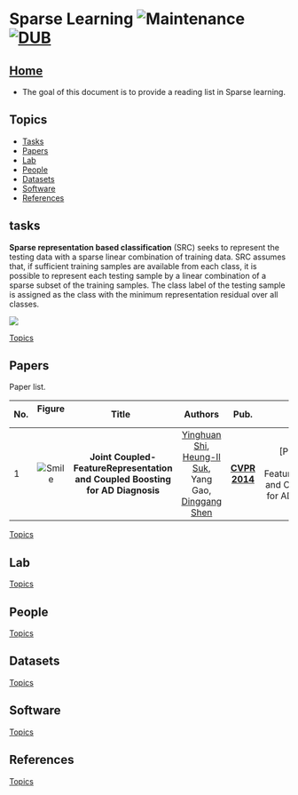 # Sparse Learning ![Maintenance](https://img.shields.io/maintenance/yes/2017.svg) [![DUB](https://img.shields.io/dub/l/vibe-d.svg)](LICENSE)
## [Home](../../README.md)
- The goal of this document is to provide a reading list in Sparse learning.


## Topics
- [Tasks](#tasks)
- [Papers](#papers)
- [Lab](#lab)
- [People](#people)
- [Datasets](#datasets)
- [Software](#software)
- [References](#references) 


## tasks
__Sparse representation based classification__ (SRC) seeks to represent the testing data with a sparse linear combination of training data. SRC assumes that, if sufficient training samples are available from each class, it is possible to represent each testing sample by a linear combination of a sparse subset of the training samples. The class label of the testing sample is assigned as the class with the minimum representation residual over all classes. 

![](http://latex.codecogs.com/gif.latex?\\frac{1}{1+sin(x)})

[Topics](#topics)

## Papers
Paper list.

|No.  |Figure   |Title   |Authors  |Pub.  |Links|Datasets|
|-----|:-----:|:-----:|:-----:|:-----:|:---:|:---:|
|1|![Smile](paper_image/shiyinghuang2014cvpr.png)|__Joint Coupled-FeatureRepresentation and Coupled Boosting for AD Diagnosis__|[Yinghuan Shi](https://cs.nju.edu.cn/shiyh/), [Heung-Il Suk](https://www.ku-milab.org/people), Yang Gao, [Dinggang Shen](https://www.unc.edu/~dgshen/) |__[CVPR 2014](http://www.cvpapers.com/cvpr2014.html)__|[PDF](pdf/Joint Coupled-FeatureRepresentation and Coupled Boosting for AD Diagnosis.pdf) <br/> | ADNI|

[Topics](#topics)

## Lab



[Topics](#topics)

## People

[Topics](#topics)

## Datasets


[Topics](#topics)

## Software

[Topics](#topics)

## References

[Topics](#topics)
